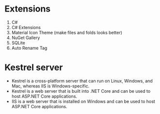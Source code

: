 # Extensions
1. C#
2. C# Extensions
3. Material Icon Theme (make files and folds looks better)
4. NuGet Gallery
5. SQLite
6. Auto Rename Tag

# Kestrel server
 - Kestrel is a cross-platform server that can run on Linux, Windows, and Mac, whereas IIS is Windows-specific.
 - Kestrel is a web server that is built into .NET Core and can be used to host ASP.NET Core applications.
 - IIS is a web server that is installed on Windows and can be used to host ASP.NET Core applications.